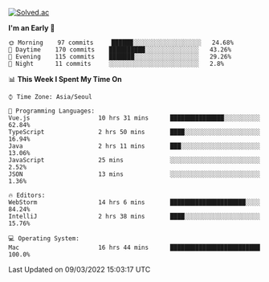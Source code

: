 [![Solved.ac](http://mazassumnida.wtf/api/v2/generate_badge?boj=kuckjwi)](https://solved.ac/kuckjwi)
<!--START_SECTION:waka-->
**I'm an Early 🐤** 

```text
🌞 Morning    97 commits     ██████░░░░░░░░░░░░░░░░░░░   24.68% 
🌆 Daytime    170 commits    ██████████░░░░░░░░░░░░░░░   43.26% 
🌃 Evening    115 commits    ███████░░░░░░░░░░░░░░░░░░   29.26% 
🌙 Night      11 commits     ░░░░░░░░░░░░░░░░░░░░░░░░░   2.8%

```


📊 **This Week I Spent My Time On** 

```text
⌚︎ Time Zone: Asia/Seoul

💬 Programming Languages: 
Vue.js                   10 hrs 31 mins      ███████████████░░░░░░░░░░   62.84% 
TypeScript               2 hrs 50 mins       ████░░░░░░░░░░░░░░░░░░░░░   16.94% 
Java                     2 hrs 11 mins       ███░░░░░░░░░░░░░░░░░░░░░░   13.06% 
JavaScript               25 mins             ░░░░░░░░░░░░░░░░░░░░░░░░░   2.52% 
JSON                     13 mins             ░░░░░░░░░░░░░░░░░░░░░░░░░   1.36%

🔥 Editors: 
WebStorm                 14 hrs 6 mins       █████████████████████░░░░   84.24% 
IntelliJ                 2 hrs 38 mins       ████░░░░░░░░░░░░░░░░░░░░░   15.76%

💻 Operating System: 
Mac                      16 hrs 44 mins      █████████████████████████   100.0%

```


 Last Updated on 09/03/2022 15:03:17 UTC
<!--END_SECTION:waka-->
